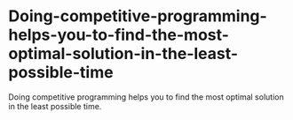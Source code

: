 # Doing-competitive-programming-helps-you-to-find-the-most-optimal-solution-in-the-least-possible-time
Doing competitive programming helps you to find the most optimal solution in the least possible time.
